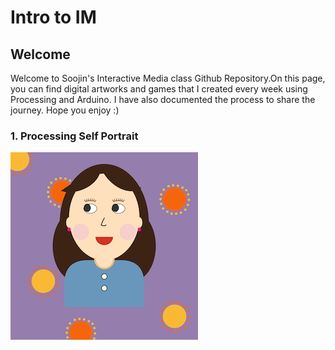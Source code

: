 # Intro to IM

## Welcome

Welcome to Soojin's Interactive Media class Github Repository.On this page, you can find digital artworks and games that I created every week using Processing and Arduino. I have also documented the process to share the journey. Hope you enjoy :) 

### 1. Processing Self Portrait 

![alt-text](images/soojinportrait.gif)

                                            
